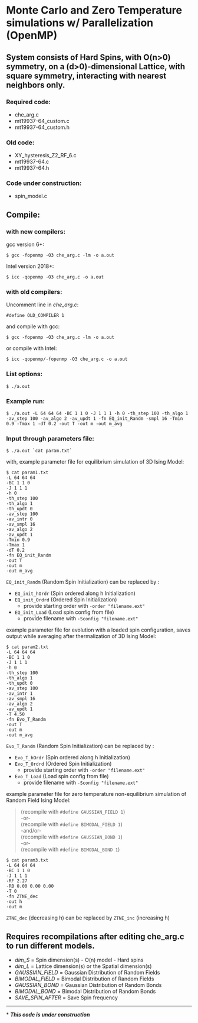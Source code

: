 # Monte Carlo and Zero Temperature simulations w/ Parallelization (OpenMP)

## System consists of Hard Spins, with O(n>0) symmetry, on a (d>0)-dimensional Lattice, with square symmetry, interacting with nearest neighbors only.

### Required code:
* che_arg.c
* mt19937-64_custom.c
* mt19937-64_custom.h

### Old code:
* XY_hysteresis_Z2_RF_6.c
* mt19937-64.c
* mt19937-64.h

### Code under construction:
* spin_model.c

## Compile: 
### with new compilers:
gcc version 6+:
```
$ gcc -fopenmp -O3 che_arg.c -lm -o a.out
```
Intel version 2018+: 
```
$ icc -qopenmp -O3 che_arg.c -o a.out
```
### with old compilers:
Uncomment line in *che_arg.c*:
```
#define OLD_COMPILER 1 
```
and compile with gcc:
```
$ gcc -fopenmp -O3 che_arg.c -lm -o a.out
```
or compile with Intel: 
```
$ icc -qopenmp/-fopenmp -O3 che_arg.c -o a.out
```


### List options: 
```
$ ./a.out
```

### Example run:
```
$ ./a.out -L 64 64 64 -BC 1 1 0 -J 1 1 1 -h 0 -th_step 100 -th_algo 1 -av_step 100 -av_algo 2 -av_updt 1 -fn EQ_init_Randm -smpl 16 -Tmin 0.9 -Tmax 1 -dT 0.2 -out T -out m -out m_avg 
```

### Input through parameters file:
```
$ ./a.out `cat param.txt`
```

with, example parameter file for equilibrium simulation of 3D Ising Model:
```
$ cat param1.txt
-L 64 64 64 
-BC 1 1 0
-J 1 1 1 
-h 0
-th_step 100 
-th_algo 1 
-th_updt 0 
-av_step 100 
-av_intr 0 
-av_smpl 16 
-av_algo 2 
-av_updt 1 
-Tmin 0.9 
-Tmax 1 
-dT 0.2
-fn EQ_init_Randm 
-out T
-out m
-out m_avg
```
``EQ_init_Randm`` (Random Spin Initialization) can be replaced by :
- ``EQ_init_hOrdr`` (Spin ordered along h Initialization) 
- ``EQ_init_Ordrd`` (Ordered Spin Initialization) 
  - provide starting order with ```-order "filename.ext"```
- ``EQ_init_Load`` (Load spin config from file) 
  - provide filename with ```-Sconfig "filename.ext"```

example parameter file for evolution with a loaded spin configuration, saves output while averaging after thermalization of 3D Ising Model:
```
$ cat param2.txt
-L 64 64 64 
-BC 1 1 0
-J 1 1 1 
-h 0
-th_step 100 
-th_algo 1 
-th_updt 0 
-av_step 100 
-av_intr 1 
-av_smpl 16 
-av_algo 2 
-av_updt 1 
-T 4.50 
-fn Evo_T_Randm
-out T
-out m
-out m_avg
```
``Evo_T_Randm`` (Random Spin Initialization) can be replaced by :
- ``Evo_T_hOrdr`` (Spin ordered along h Initialization) 
- ``Evo_T_Ordrd`` (Ordered Spin Initialization) 
  - provide starting order with ```-order "filename.ext"```
- ``Evo_T_Load`` (Load spin config from file) 
  - provide filename with ```-Sconfig "filename.ext"```

example parameter file for zero temperature non-equilibrium simulation of Random Field Ising Model:
> (recompile with `#define GAUSSIAN_FIELD 1`) \
> -or- \
> (recompile with `#define BIMODAL_FIELD 1`) \
> -and/or- \
> (recompile with `#define GAUSSIAN_BOND 1`) \
> -or- \
> (recompile with `#define BIMODAL_BOND 1`) 
```
$ cat param3.txt
-L 64 64 64 
-BC 1 1 0
-J 1 1 1 
-RF 2.27
-RB 0.00 0.00 0.00
-T 0
-fn ZTNE_dec
-out h
-out m
```
``ZTNE_dec`` (decreasing h) can be replaced by ``ZTNE_inc`` (increasing h)

## Requires recompilations after editing **che_arg.c** to run different models.
* *dim_S* = Spin dimension(s) - O(n) model - Hard spins
* *dim_L* = Lattice dimension(s) or the Spatial dimension(s)
* *GAUSSIAN_FIELD* = Gaussian Distribution of Random Fields
* *BIMODAL_FIELD* = Bimodal Distribution of Random Fields
* *GAUSSIAN_BOND* = Gaussian Distribution of Random Bonds
* *BIMODAL_BOND* = Bimodal Distribution of Random Bonds
* *SAVE_SPIN_AFTER* = Save Spin frequency


---
\* ***This code is under construction***
